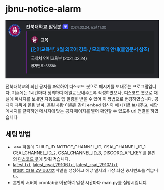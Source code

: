 # jbnu-notice-alarm
![main](main.png)

전북대학교의 최신 공지를 파악하여 디스코드 봇으로 메시지를 보내주는 프로그램입니다. 기존에는 1시간마다 정리하여 메일로 보내주도록 작성하였으나, 디스코드 봇으로 채널에 메시지를 보내면 자동으로 앱 알림을 받을 수 있어 이 방법으로 변경하였습니다. 공지의 제목과 올린 날짜, 올린 사람 이름을 같이 embed 형식의 메시지로 보내주고, 해당 메시지를 클릭하면 메시지에 맞는 공지 페이지를 열어 확인할 수 있도록 url 연결을 하였습니다.

## 세팅 방법
* .env 파일에 GUILD_ID, NOTICE_CHANNEL_ID, CSAI_CHANNEL_ID_1, CSAI_CHANNEL_ID_2, CSAI_CHANNEL_ID_3, DISCORD_API_KEY 를 본인의 [디스코드 봇](https://discord.com/developers/applications)에 맞춰 적습니다.
* [latest.txt](https://www.jbnu.ac.kr/kor/?menuID=139), [latest_csai_29106.txt](https://csai.jbnu.ac.kr/csai/29106/subview.do), [latest_csai_29107.txt](https://csai.jbnu.ac.kr/csai/29107/subview.do), [latest_csai_29108.txt](https://csai.jbnu.ac.kr/csai/29108/subview.do) 파일을 생성하고 해당 일자의 가장 최신 공지번호를 적습니다.
* 본인의 서버에 crontab을 이용하여 일정 시간마다 main.py를 실행시킵니다.
